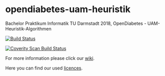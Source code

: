 # opendiabetes-uam-heuristik
Bachelor Praktikum Informatik TU Darmstadt 2018, OpenDiabetes - UAM-Heuristik-Algorithmen

[![Build Status](https://travis-ci.org/TUDa-BP-11/opendiabetes-uam-heuristik.png?branch=master)](https://travis-ci.org/TUDa-BP-11/opendiabetes-uam-heuristik)

<a href="https://scan.coverity.com/projects/tuda-bp-11-opendiabetes-uam-heuristik">
  <img alt="Coverity Scan Build Status"
       src="https://scan.coverity.com/projects/17161/badge.svg"/>
</a>

For more information please click our [wiki](https://github.com/TUDa-BP-11/opendiabetes-uam-heuristik/wiki).

Here you can find our used [licences](https://github.com/TUDa-BP-11/opendiabetes-uam-heuristik/blob/master/LICENSE).
